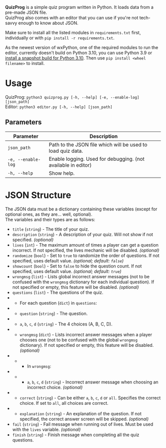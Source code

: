 **QuizProg** is a simple quiz program written in Python. It loads data from a pre-made JSON file.  
QuizProg also comes with an editor that you can use if you're not tech-savvy enough to know about JSON.

Make sure to install all the listed modules in `requirements.txt` first, individually or with `pip install -r requirements.txt`.

As the newest version of wxPython, one of the required modules to run the editor, currently doesn't build on Python 3.10, you can use Python 3.9 or [install a snapshot build for Python 3.10](https://wxpython.org/Phoenix/snapshot-builds/wxPython-4.1.2a1.dev5434+7d45ee6a-cp310-cp310-win_amd64.whl). Then use `pip install <wheel filename>` to install.

# Usage
QuizProg: `python3 quizprog.py [-h, --help] [-e, --enable-log] [json_path]`  
Editor: `python3 editor.py [-h, --help] [json_path]`

## Parameters
| Parameter | Description |
|--|--|
| `json_path` | Path to the JSON file which will be used to load quiz data. |
| `-e, --enable-log` | Enable logging. Used for debugging. (not available in editor) |
| `-h, --help` | Show help. |

# JSON Structure
The JSON data must be a dictionary containing these variables (except for optional ones, as they are... well, optional).  
The variables and their types are as follows:
- `title` (`string`) - The title of your quiz.
- `description` (`string`) - A description of your quiz. Will not show if not specified. *(optional)*
- `lives` (`int`) - The maximum amount of times a player can get a question incorrect. If not specified, the lives mechanic will be disabled. *(optional)*
- `randomize` (`bool`) - Set to `true` to randomize the order of questions. If not specified, uses default value. *(optional; default: `false`)*
- `showcount` (`bool`) - Set to `false` to hide the question count. If not specified, uses default value. *(optional; default: `true`)*
- `wrongmsg` (`list`) - Lists global incorrect answer messages (not to be confused with the `wrongmsg` dictionary for each individual question). If not specified or empty, this feature will be disabled. *(optional)*
- `questions` (`list`) - The questions of the quiz.
- - For each question (`dict`) in `questions`:
- - `question` (`string`) - The question.
- - `a`, `b`, `c`, `d` (`string`) - The 4 choices (A, B, C, D).
- - `wrongmsg` (`dict`) - Lists incorrect answer messages when a player chooses one (not to be confused with the global `wrongmsg` dictionary). If not specified or empty, this feature will be disabled. *(optional)*
- - - In `wrongmsg`:
- - - `a`, `b`, `c`, `d` (`string`) - Incorrect answer message when choosing an incorrect choice. *(optional)*
- - `correct` (`string`) - Can be either `a`, `b`, `c`, `d` or `all`. Specifies the correct choice. If set to `all`, all choices are correct.
- - `explanation` (`string`) - An explanation of the question. If not specified, the correct answer screen will be skipped. *(optional)*
- `fail` (`string`) - Fail message when running out of lives. Must be used with the `lives` variable. *(optional)*
- `finish` (`string`) - Finish message when completing all the quiz questions.
